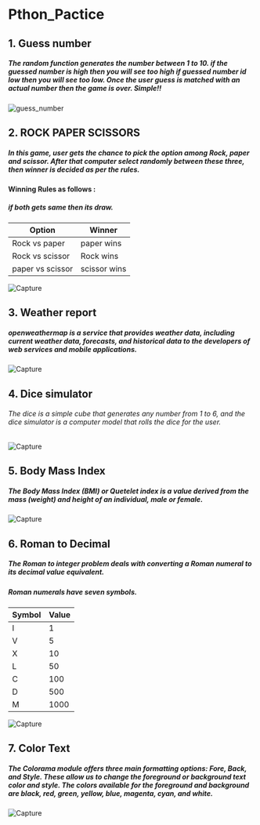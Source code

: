 
# Pthon_Pactice

## 1. Guess number
##### The random function generates the number between 1 to 10. if the guessed number is high then you will see too high if guessed number id low then you will see too low. Once the user guess is matched with an actual number then the game is over. Simple!!
   ![guess_number](https://user-images.githubusercontent.com/65603485/114981524-c5cbdc00-9eab-11eb-90fa-ddb022e28dea.PNG)

## 2. ROCK PAPER SCISSORS
##### In this game, user gets the chance to pick the option among Rock, paper and scissor. After that computer select randomly between these three, then winner is decided as per the rules.

#### Winning Rules as follows :
##### if both gets same then its draw.
|Option|Winner|
|------|------|
|Rock vs paper| paper wins|
|Rock vs scissor| Rock wins|
|paper vs scissor| scissor wins|

   ![Capture](https://user-images.githubusercontent.com/65603485/115119745-9b6f4100-9fc7-11eb-88b0-fa53f9879531.PNG)

## 3.  Weather report
##### openweathermap is a service that provides weather data, including current weather data, forecasts, and historical data to the developers of web services and mobile applications.
   ![Capture](https://user-images.githubusercontent.com/65603485/115428593-2cd8f000-a220-11eb-91b9-69fa7e04218c.PNG)

## 4. Dice simulator
###### The dice is a simple cube that generates any number from 1 to 6, and the dice simulator is a computer model that rolls the dice for the user.
   ![Capture](https://user-images.githubusercontent.com/65603485/116719968-497fdf80-a9f9-11eb-82d9-24af43ee9326.PNG)

## 5. Body Mass Index
##### The Body Mass Index (BMI) or Quetelet index is a value derived from the mass (weight) and height of an individual, male or female.
   ![Capture](https://user-images.githubusercontent.com/65603485/117773271-bd21b800-b255-11eb-9761-7b08bee7549e.PNG)

## 6. Roman to Decimal
##### The Roman to integer problem deals with converting a Roman numeral to its decimal value equivalent.

##### Roman numerals have seven symbols. 

|Symbol|	Value|
|------|------|
|I|1|
|V|5|
|X|10|
|L|50|
|C|100|
|D|500|
|M|1000|

   ![Capture](https://user-images.githubusercontent.com/65603485/117863958-eec86c80-b2b1-11eb-8f9a-b4c7f0acc1be.PNG)

## 7. Color Text
##### The Colorama module offers three main formatting options: Fore, Back, and Style. These allow us to change the foreground or background text color and style. The colors available for the foreground and background are black, red, green, yellow, blue, magenta, cyan, and white.
   ![Capture](https://user-images.githubusercontent.com/65603485/118304647-9046fc80-b504-11eb-86d8-7f1658f82d1b.PNG)
